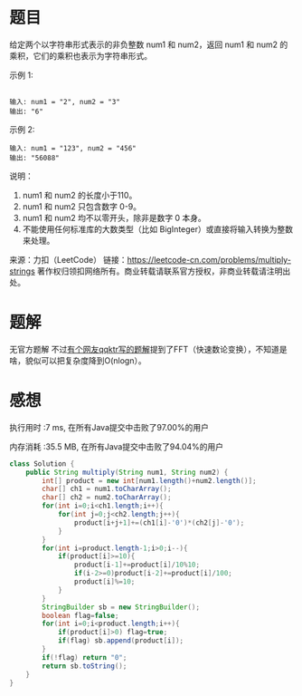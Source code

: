 # 题目

给定两个以字符串形式表示的非负整数 num1 和 num2，返回 num1 和 num2 的乘积，它们的乘积也表示为字符串形式。

示例 1:
~~~

输入: num1 = "2", num2 = "3"
输出: "6"
~~~
示例 2:
~~~
输入: num1 = "123", num2 = "456"
输出: "56088"
~~~
说明：

1. num1 和 num2 的长度小于110。
2. num1 和 num2 只包含数字 0-9。
3. num1 和 num2 均不以零开头，除非是数字 0 本身。
4. 不能使用任何标准库的大数类型（比如 BigInteger）或直接将输入转换为整数来处理。

来源：力扣（LeetCode）
链接：https://leetcode-cn.com/problems/multiply-strings
著作权归领扣网络所有。商业转载请联系官方授权，非商业转载请注明出处。

# 题解

无官方题解	不过[有个网友qqktr写的题解](https://leetcode-cn.com/problems/multiply-strings/solution/fftde-nlognjie-fa-by-qqktr)提到了FFT（快速数论变换），不知道是啥，貌似可以把复杂度降到O(nlogn）。

# 感想

执行用时 :7 ms, 在所有Java提交中击败了97.00%的用户

内存消耗 :35.5 MB, 在所有Java提交中击败了94.04%的用户

~~~java
class Solution {
    public String multiply(String num1, String num2) {
        int[] product = new int[num1.length()+num2.length()];
        char[] ch1 = num1.toCharArray();
        char[] ch2 = num2.toCharArray();
        for(int i=0;i<ch1.length;i++){
            for(int j=0;j<ch2.length;j++){
                product[i+j+1]+=(ch1[i]-'0')*(ch2[j]-'0');
            }
        }
        for(int i=product.length-1;i>0;i--){
            if(product[i]>=10){
                product[i-1]+=product[i]/10%10;
                if(i-2>=0)product[i-2]+=product[i]/100;
                product[i]%=10;
            }
        }
        StringBuilder sb = new StringBuilder();
        boolean flag=false;
        for(int i=0;i<product.length;i++){
            if(product[i]>0) flag=true;
            if(flag) sb.append(product[i]);
        }
        if(!flag) return "0";
        return sb.toString();
    }
}
~~~

